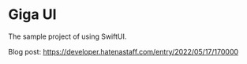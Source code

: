 # Giga UI
The sample project of using SwiftUI.

Blog post: https://developer.hatenastaff.com/entry/2022/05/17/170000
